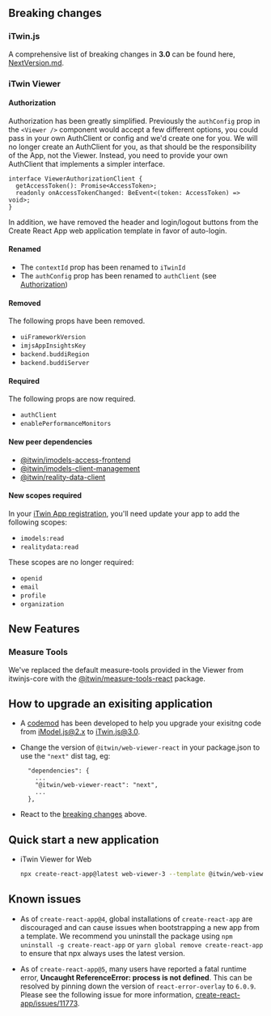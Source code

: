 ## Breaking changes

### iTwin.js

A comprehensive list of breaking changes in **3.0** can be found here, [NextVersion.md](https://github.com/iTwin/itwinjs-core/blob/release/3.0.x/docs/changehistory/NextVersion.md).

### iTwin Viewer

#### Authorization

Authorization has been greatly simplified. Previously the `authConfig` prop in the `<Viewer />` component would accept a few different options, you could pass in your own AuthClient or config and we'd create one for you. We will no longer create an AuthClient for you, as that should be the responsibility of the App, not the Viewer. Instead, you need to provide your own AuthClient that implements a simpler interface.

```tsx
interface ViewerAuthorizationClient {
  getAccessToken(): Promise<AccessToken>;
  readonly onAccessTokenChanged: BeEvent<(token: AccessToken) => void>;
}
```

In addition, we have removed the header and login/logout buttons from the Create React App web application template in favor of auto-login.

#### Renamed

- The `contextId` prop has been renamed to `iTwinId`
- The `authConfig` prop has been renamed to `authClient` (see [Authorization](#authorization))

#### Removed

The following props have been removed.

- `uiFrameworkVersion`
- `imjsAppInsightsKey`
- `backend.buddiRegion`
- `backend.buddiServer`

#### Required

The following props are now required.

- `authClient`
- `enablePerformanceMonitors`

#### New peer dependencies

- [@itwin/imodels-access-frontend](https://www.npmjs.com/package/@itwin/imodels-access-frontend)
- [@itwin/imodels-client-management](https://www.npmjs.com/package/@itwin/imodels-client-management)
- [@itwin/reality-data-client](https://www.npmjs.com/package/@itwin/reality-data-client)

#### New scopes required

In your [iTwin App registration](https://developer.bentley.com/my-apps/), you'll need update your app to add the following scopes:

- `imodels:read`
- `realitydata:read`

These scopes are no longer required:

- `openid`
- `email`
- `profile`
- `organization`

## New Features

### Measure Tools

We've replaced the default measure-tools provided in the Viewer from itwinjs-core with the [@itwin/measure-tools-react](https://www.npmjs.com/package/@itwin/measure-tools-react) package.

## How to upgrade an exisiting application

- A [codemod](https://github.com/iTwin/codemods) has been developed to help you upgrade your exisitng code from iModel.js@2.x to iTwin.js@3.0.

- Change the version of `@itwin/web-viewer-react` in your package.json to use the `"next"` dist tag, eg:

  ```
    "dependencies": {
      ...
      "@itwin/web-viewer-react": "next",
      ...
    },
  ```

- React to the [breaking changes](#breaking-changes) above.

## Quick start a new application

- iTwin Viewer for Web

  ```sh
  npx create-react-app@latest web-viewer-3 --template @itwin/web-viewer@next --scripts-version @bentley/react-scripts
  ```

## Known issues

- As of `create-react-app@4`, global installations of `create-react-app` are discouraged and can cause issues when bootstrapping a new app from a template. We recommend you uninstall the package using `npm uninstall -g create-react-app` or `yarn global remove create-react-app` to ensure that npx always uses the latest version.

- As of `create-react-app@5`, many users have reported a fatal runtime error, **Uncaught ReferenceError: process is not defined**. This can be resolved by pinning down the version of `react-error-overlay` to `6.0.9`. Please see the following issue for more information, [create-react-app/issues/11773](https://github.com/facebook/create-react-app/issues/11773).
